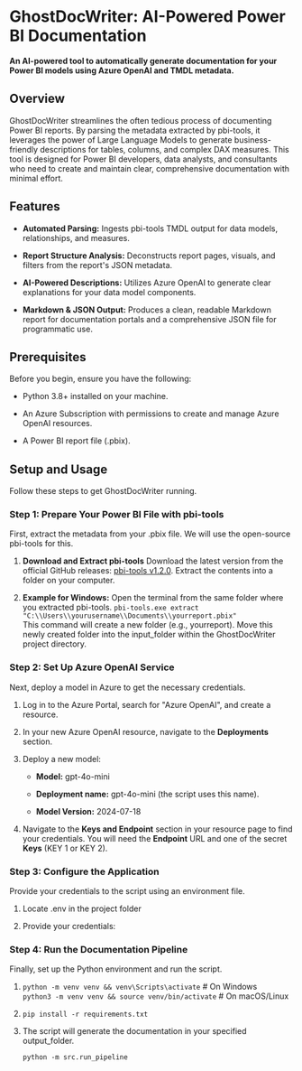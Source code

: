 GhostDocWriter: AI-Powered Power BI Documentation
=================================================

**An AI-powered tool to automatically generate documentation for your Power BI models using Azure OpenAI and TMDL metadata.**

Overview
--------

GhostDocWriter streamlines the often tedious process of documenting Power BI reports. By parsing the metadata extracted by pbi-tools, it leverages the power of Large Language Models to generate business-friendly descriptions for tables, columns, and complex DAX measures. This tool is designed for Power BI developers, data analysts, and consultants who need to create and maintain clear, comprehensive documentation with minimal effort.

Features
--------

*   **Automated Parsing:** Ingests pbi-tools TMDL output for data models, relationships, and measures.
    
*   **Report Structure Analysis:** Deconstructs report pages, visuals, and filters from the report's JSON metadata.
    
*   **AI-Powered Descriptions:** Utilizes Azure OpenAI to generate clear explanations for your data model components.
    
*   **Markdown & JSON Output:** Produces a clean, readable Markdown report for documentation portals and a comprehensive JSON file for programmatic use.
    

Prerequisites
-------------

Before you begin, ensure you have the following:

*   Python 3.8+ installed on your machine.
    
*   An Azure Subscription with permissions to create and manage Azure OpenAI resources.
    
*   A Power BI report file (.pbix).
    

Setup and Usage
---------------

Follow these steps to get GhostDocWriter running.

### Step 1: Prepare Your Power BI File with pbi-tools  

First, extract the metadata from your .pbix file. We will use the open-source pbi-tools for this.

1.  **Download and Extract pbi-tools**  Download the latest version from the official GitHub releases: [pbi-tools v1.2.0](https://github.com/pbi-tools/pbi-tools/releases/download/1.2.0/pbi-tools.1.2.0.zip). Extract the contents into a folder on your computer.
    
2.  **Example for Windows:**  Open the terminal from the same folder where you extracted pbi-tools.
  ```pbi-tools.exe extract "C:\\Users\\yourusername\\Documents\\yourreport.pbix"```  
This command will create a new folder (e.g., yourreport). Move this newly created folder into the input\_folder within the GhostDocWriter project directory.
    

### Step 2: Set Up Azure OpenAI Service

Next, deploy a model in Azure to get the necessary credentials.

1.  Log in to the Azure Portal, search for "Azure OpenAI", and create a resource.
    
2.  In your new Azure OpenAI resource, navigate to the **Deployments** section.
    
3.  Deploy a new model:
    
    *   **Model:** gpt-4o-mini
        
    *   **Deployment name:** gpt-4o-mini (the script uses this name).
        
    *   **Model Version:** 2024-07-18
        
4.  Navigate to the **Keys and Endpoint** section in your resource page to find your credentials. You will need the **Endpoint** URL and one of the secret **Keys** (KEY 1 or KEY 2).
    

### Step 3: Configure the Application

Provide your credentials to the script using an environment file.

1.  Locate .env in the project folder
    
2.  Provide your credentials:
    

### Step 4: Run the Documentation Pipeline

Finally, set up the Python environment and run the script.

1. ```python -m venv venv && venv\Scripts\activate``` # On Windows                         
         ```python3 -m venv venv && source venv/bin/activate``` # On macOS/Linux                      
    
2. ```pip install -r requirements.txt```
    
3. The script will generate the documentation in your specified output\_folder.
        
     ```python -m src.run_pipeline```
